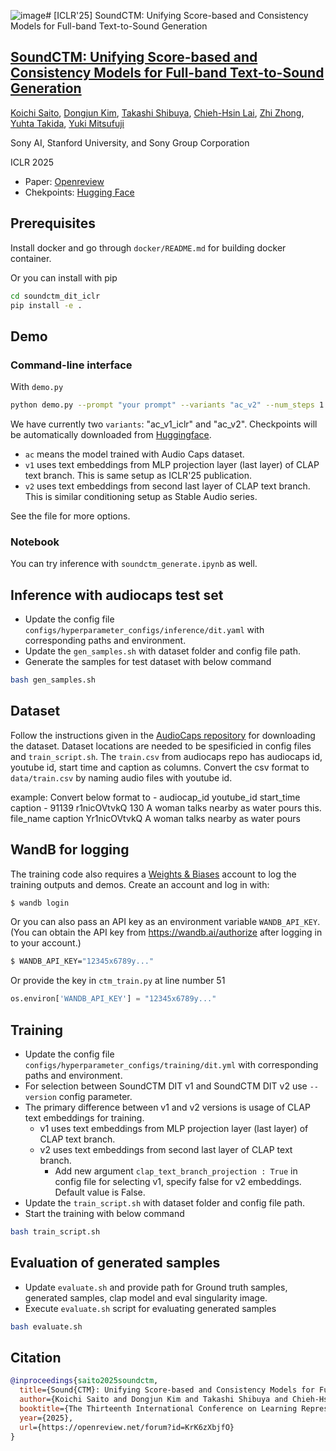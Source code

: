![image](https://github.com/user-attachments/assets/294ab95e-c661-4d15-a2b0-e2de67c987e7)# [ICLR'25] SoundCTM: Unifying Score-based and Consistency Models for Full-band Text-to-Sound Generation
## [SoundCTM: Unifying Score-based and Consistency Models for Full-band Text-to-Sound Generation](https://openreview.net/forum?id=KrK6zXbjfO)

[Koichi Saito](https://scholar.google.com/citations?user=UT-g5BAAAAAJ), [Dongjun Kim](https://sites.google.com/view/dongjun-kim), [Takashi Shibuya](https://scholar.google.com/citations?user=XCRO260AAAAJ), [Chieh-Hsin Lai](https://chiehhsinjesselai.github.io/), [Zhi Zhong](https://scholar.google.com/citations?user=iRVT3A8AAAAJ), [Yuhta Takida](https://scholar.google.co.jp/citations?user=ahqdEYUAAAAJ), [Yuki Mitsufuji](https://www.yukimitsufuji.com/)

Sony AI, Stanford University, and Sony Group Corporation

ICLR 2025

- Paper: [Openreview](https://openreview.net/forum?id=KrK6zXbjfO)
- Chekpoints: [Hugging Face](https://huggingface.co/koichisaito/soundctm_dit/tree/main)

## Prerequisites

Install docker and go through `docker/README.md` for building docker container.

Or you can install with pip

```bash
cd soundctm_dit_iclr
pip install -e .
```

## Demo

### Command-line interface
With `demo.py`

```bash
python demo.py --prompt "your prompt" --variants "ac_v2" --num_steps 1 --cfg 5.0 --nu 1.0 --output_dir "your output directory"
```

We have currently two `variants`: "ac_v1_iclr" and "ac_v2". Checkpoints will be automatically downloaded from [Huggingface](https://huggingface.co/koichisaito/soundctm_dit/tree/main).
- `ac` means the model trained with Audio Caps dataset. 
- `v1` uses text embeddings from MLP projection layer (last layer) of CLAP text branch. This is same setup as ICLR'25 publication.
- `v2` uses text embeddings from second last layer of CLAP text branch. This is similar conditioning setup as Stable Audio series.

See the file for more options.

### Notebook

You can try inference with `soundctm_generate.ipynb` as well.

## Inference with audiocaps test set
- Update the config file `configs/hyperparameter_configs/inference/dit.yaml` with corresponding paths and environment.
- Update the `gen_samples.sh` with dataset folder and config file path.
- Generate the samples for test dataset with below command
```sh
bash gen_samples.sh
``` 

## Dataset
Follow the instructions given in the [AudioCaps repository](https://github.com/cdjkim/audiocaps) for downloading the dataset. 
Dataset locations are needed to be spesificied in config files and `train_script.sh`.
The `train.csv` from audiocaps repo has audiocaps id, youtube id, start time and caption as columns. Convert the csv format to `data/train.csv` by naming audio files with youtube id. 

example: 
    Convert below format to 
    - audiocap_id  youtube_id      start_time      caption
    - 91139        r1nicOVtvkQ       130          A woman talks nearby as water pours
    this.
    file_name     caption
    Yr1nicOVtvkQ  A woman talks nearby as water pours

## WandB for logging
The training code also requires a [Weights & Biases](https://wandb.ai/site) account to log the training outputs and demos. Create an account and log in with:
```bash
$ wandb login
```
Or you can also pass an API key as an environment variable `WANDB_API_KEY`.
(You can obtain the API key from https://wandb.ai/authorize after logging in to your account.)
```bash
$ WANDB_API_KEY="12345x6789y..."
```
Or provide the key in `ctm_train.py` at line number 51
```py
os.environ['WANDB_API_KEY'] = "12345x6789y..."
```

## Training
- Update the config file `configs/hyperparameter_configs/training/dit.yml` with corresponding paths and environment.
- For selection between SoundCTM DIT v1 and SoundCTM DIT v2 use `--version` config parameter.
- The primary difference between v1 and v2 versions is usage of CLAP text embeddings for training.
  - v1 uses text embeddings from MLP projection layer (last layer) of CLAP text branch. 
  - v2 uses text embeddings from second last layer of CLAP text branch.
    - Add new argument `clap_text_branch_projection : True` in config file for selecting v1, specify false for v2 embeddings. Default value is False.
- Update the `train_script.sh` with dataset folder and config file path.
- Start the training with below command
```sh
bash train_script.sh
``` 

## Evaluation of generated samples
- Update `evaluate.sh` and provide path for Ground truth samples, generated samples, clap model and eval singularity image.
- Execute `evaluate.sh` script for evaluating generated samples
```sh
bash evaluate.sh
```

## Citation

```bibtex
@inproceedings{saito2025soundctm,
  title={Sound{CTM}: Unifying Score-based and Consistency Models for Full-band Text-to-Sound Generation},
  author={Koichi Saito and Dongjun Kim and Takashi Shibuya and Chieh-Hsin Lai and Zhi Zhong and Yuhta Takida and Yuki Mitsufuji},
  booktitle={The Thirteenth International Conference on Learning Representations},
  year={2025},
  url={https://openreview.net/forum?id=KrK6zXbjfO}
}
```


